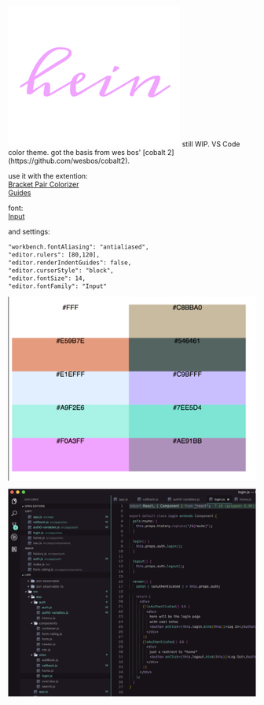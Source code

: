 
<img src="/img/logo.png" alt="logo" width="350px"/>
still WIP.   
VS Code color theme.   
got the basis from wes bos' [cobalt 2](https://github.com/wesbos/cobalt2).

use it with the extention:   
[Bracket Pair Colorizer](https://marketplace.visualstudio.com/items?itemName=CoenraadS.bracket-pair-colorizer)   
[Guides](https://marketplace.visualstudio.com/items?itemName=spywhere.guides)

font:   
[Input](http://input.fontbureau.com/)

and settings:   

```
"workbench.fontAliasing": "antialiased",
"editor.rulers": [80,120],
"editor.renderIndentGuides": false,
"editor.cursorStyle": "block",
"editor.fontSize": 14,
"editor.fontFamily": "Input"
```

![palette](/img/palette.png "palette")

![theme](/img/hein.png "hein")